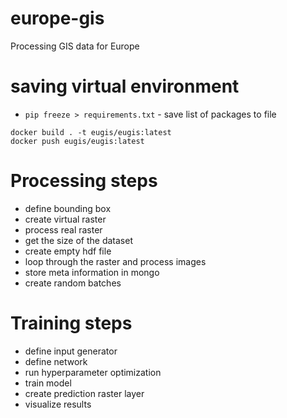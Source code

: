 # europe-gis
Processing GIS data for Europe

# saving virtual environment
- `pip freeze > requirements.txt` - save list of packages to file

```
docker build . -t eugis/eugis:latest
docker push eugis/eugis:latest

```



# Processing steps
- define bounding box
- create virtual raster
- process real raster
- get the size of the dataset
- create empty hdf file
- loop through the raster and process images
- store meta information in mongo
- create random batches

# Training steps
- define input generator
- define network
- run hyperparameter optimization
- train model
- create prediction raster layer
- visualize results
